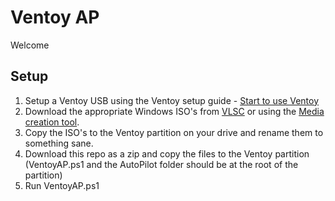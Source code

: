 # Ventoy AP

Welcome 

## Setup
1. Setup a Ventoy USB using the Ventoy setup guide - [Start to use Ventoy](https://www.ventoy.net/en/doc_start.html)
2. Download the appropriate Windows ISO's from [VLSC](https://www.microsoft.com/Licensing/servicecenter/default.aspx) or using the [Media creation tool](https://support.microsoft.com/en-au/windows/create-installation-media-for-windows-99a58364-8c02-206f-aa6f-40c3b507420d).
3. Copy the ISO's to the Ventoy partition on your drive and rename them to something sane.
4. Download this repo as a zip and copy the files to the Ventoy partition (VentoyAP.ps1 and the AutoPilot folder should be at the root of the partition)
5. Run VentoyAP.ps1